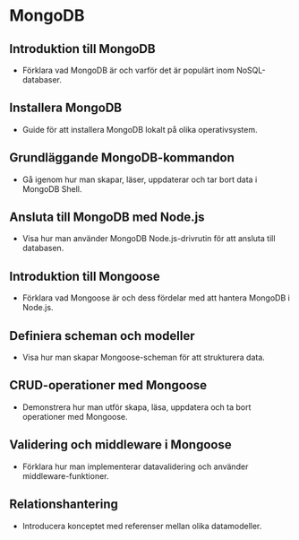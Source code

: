 # MongoDB
## Introduktion till MongoDB
- Förklara vad MongoDB är och varför det är populärt inom NoSQL-databaser.

## Installera MongoDB
- Guide för att installera MongoDB lokalt på olika operativsystem.

## Grundläggande MongoDB-kommandon
- Gå igenom hur man skapar, läser, uppdaterar och tar bort data i MongoDB Shell.

## Ansluta till MongoDB med Node.js
- Visa hur man använder MongoDB Node.js-drivrutin för att ansluta till databasen.

## Introduktion till Mongoose
- Förklara vad Mongoose är och dess fördelar med att hantera MongoDB i Node.js.

## Definiera scheman och modeller
- Visa hur man skapar Mongoose-scheman för att strukturera data.

## CRUD-operationer med Mongoose
- Demonstrera hur man utför skapa, läsa, uppdatera och ta bort operationer med Mongoose.

## Validering och middleware i Mongoose
- Förklara hur man implementerar datavalidering och använder middleware-funktioner.

## Relationshantering
- Introducera konceptet med referenser mellan olika datamodeller.
